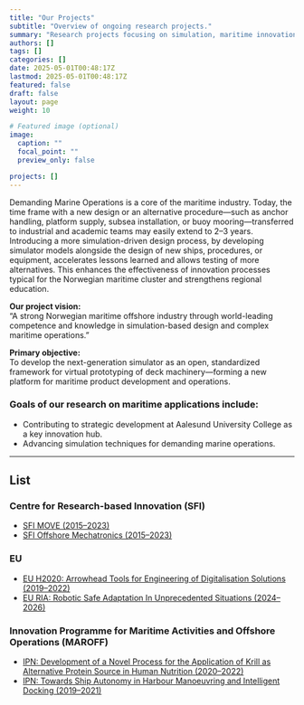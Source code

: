 ```yaml
---
title: "Our Projects"
subtitle: "Overview of ongoing research projects."
summary: "Research projects focusing on simulation, maritime innovation, and autonomous systems."
authors: []
tags: []
categories: []
date: 2025-05-01T00:48:17Z
lastmod: 2025-05-01T00:48:17Z
featured: false
draft: false
layout: page
weight: 10

# Featured image (optional)
image:
  caption: ""
  focal_point: ""
  preview_only: false

projects: []
---
```


Demanding Marine Operations is a core of the maritime industry. Today, the time frame with a new design or an alternative procedure—such as anchor handling, platform supply, subsea installation, or buoy mooring—transferred to industrial and academic teams may easily extend to 2–3 years. Introducing a more simulation-driven design process, by developing simulator models alongside the design of new ships, procedures, or equipment, accelerates lessons learned and allows testing of more alternatives. This enhances the effectiveness of innovation processes typical for the Norwegian maritime cluster and strengthens regional education.

**Our project vision:**  
“A strong Norwegian maritime offshore industry through world-leading competence and knowledge in simulation-based design and complex maritime operations.”

**Primary objective:**  
To develop the next-generation simulator as an open, standardized framework for virtual prototyping of deck machinery—forming a new platform for maritime product development and operations.

### Goals of our research on maritime applications include:
- Contributing to strategic development at Aalesund University College as a key innovation hub.
- Advancing simulation techniques for demanding marine operations.

---

## List

### Centre for Research-based Innovation (SFI)
- [SFI MOVE (2015–2023)](https://example.com)
- [SFI Offshore Mechatronics (2015–2023)](https://example.com)

### EU
- [EU H2020: Arrowhead Tools for Engineering of Digitalisation Solutions (2019–2022)](https://example.com)
- [EU RIA: Robotic Safe Adaptation In Unprecedented Situations (2024–2026)](https://example.com)

### Innovation Programme for Maritime Activities and Offshore Operations (MAROFF)
- [IPN: Development of a Novel Process for the Application of Krill as Alternative Protein Source in Human Nutrition (2020–2022)](https://example.com)
- [IPN: Towards Ship Autonomy in Harbour Manoeuvring and Intelligent Docking (2019–2021)](https://example.com)
